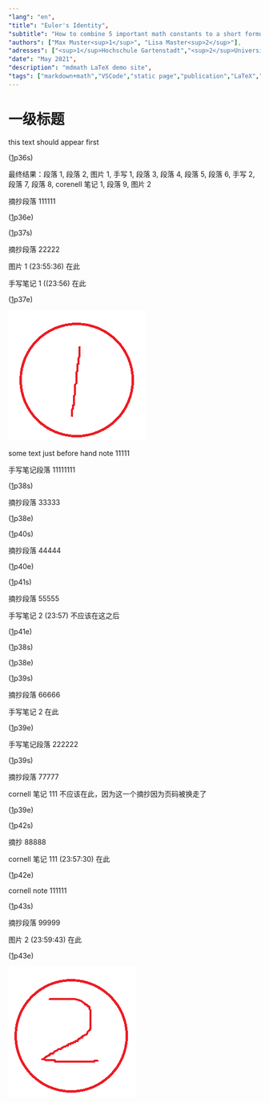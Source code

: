 ```yaml
---
"lang": "en",
"title": "Euler's Identity",
"subtitle": "How to combine 5 important math constants to a short formula",
"authors": ["Max Muster<sup>1</sup>", "Lisa Master<sup>2</sup>"],
"adresses": ["<sup>1</sup>Hochschule Gartenstadt","<sup>2</sup>Universität Übersee"],
"date": "May 2021",
"description": "mdmath LaTeX demo site",
"tags": ["markdown+math","VSCode","static page","publication","LaTeX","math"]
---
```

# 一级标题

this text should appear first

([1]p36s)

最终结果：段落 1, 段落 2, 图片 1, 手写 1, 段落 3, 段落 4, 段落 5, 段落 6, 手写 2, 段落 7, 段落 8, corenell 笔记 1, 段落 9, 图片 2

摘抄段落 111111

([1]p36e)

([1]p37s)

摘抄段落 22222

图片 1 (23:55:36) 在此

手写笔记 1 ((23:56) 在此

([1]p37e)

![x](<1.png>)

some text just before hand note 11111

手写笔记段落 11111111

([1]p38s)

摘抄段落 33333

([1]p38e)

([1]p40s)

摘抄段落 44444

([1]p40e)

([1]p41s)

摘抄段落 55555

手写笔记 2 (23:57) 不应该在这之后

([1]p41e)

([1]p38s)

([1]p38e)

([1]p39s)

摘抄段落 66666

手写笔记 2 在此

([1]p39e)

手写笔记段落 222222

([1]p39s)

摘抄段落 77777

cornell 笔记 111 不应该在此，因为这一个摘抄因为页码被换走了

([1]p39e)

([1]p42s)

摘抄 88888

cornell 笔记 111 (23:57:30) 在此

([1]p42e)

cornell note 111111

([1]p43s)

摘抄段落 99999

图片 2 (23:59:43) 在此

([1]p43e)

![x](<2.png>)

[1]: <pdf filename.pdf>
